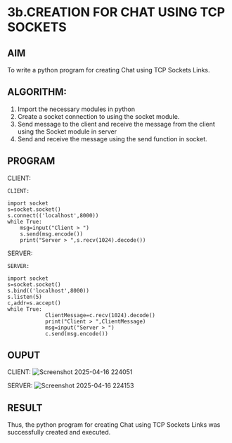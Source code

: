 # 3b.CREATION FOR CHAT USING TCP SOCKETS
## AIM
To write a python program for creating Chat using TCP Sockets Links.
## ALGORITHM:
1. Import the necessary modules in python
2. Create a socket connection to using the socket module.
3. Send message to the client and receive the message from the client using the Socket module in
 server
4. Send and receive the message using the send function in socket.
## PROGRAM

CLIENT:
```
CLIENT: 
 
import socket 
s=socket.socket() 
s.connect(('localhost',8000)) 
while True: 
    msg=input("Client > ") 
    s.send(msg.encode()) 
    print("Server > ",s.recv(1024).decode())
```

SERVER:
```
SERVER: 
 
import socket 
s=socket.socket() 
s.bind(('localhost',8000)) 
s.listen(5) 
c,addr=s.accept() 
while True: 
            ClientMessage=c.recv(1024).decode() 
            print("Client > ",ClientMessage) 
            msg=input("Server > ") 
            c.send(msg.encode())
```
## OUPUT

CLIENT:
![Screenshot 2025-04-16 224051](https://github.com/user-attachments/assets/02d933c6-857d-4272-af9b-16abf73f7402)

SERVER:
![Screenshot 2025-04-16 224153](https://github.com/user-attachments/assets/39f2b5b3-1796-40f9-982e-e5879e799555)


## RESULT
Thus, the python program for creating Chat using TCP Sockets Links was successfully 
created and executed.
